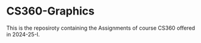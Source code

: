 # CS360-Graphics
This is the reposiroty containing the Assignments of course CS360 offered in 2024-25-I.
